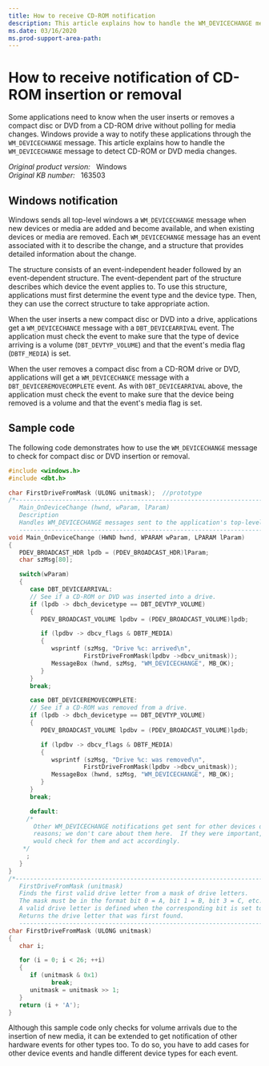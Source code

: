 ```yaml
---
title: How to receive CD-ROM notification
description: This article explains how to handle the WM_DEVICECHANGE message to detect CD-ROM or DVD media changes.
ms.date: 03/16/2020
ms.prod-support-area-path: 
---
```

# How to receive notification of CD-ROM insertion or removal

Some applications need to know when the user inserts or removes a compact disc or DVD from a CD-ROM drive without polling for media changes. Windows provide a way to notify these applications through the `WM_DEVICECHANGE` message. This article explains how to handle the `WM_DEVICECHANGE` message to detect CD-ROM or DVD media changes.

_Original product version:_ &nbsp; Windows  
_Original KB number:_ &nbsp; 163503

## Windows notification

Windows sends all top-level windows a `WM_DEVICECHANGE` message when new devices or media are added and become available, and when existing devices or media are removed. Each `WM_DEVICECHANGE` message has an event associated with it to describe the change, and a structure that provides detailed information about the change.

The structure consists of an event-independent header followed by an event-dependent structure. The event-dependent part of the structure describes which device the event applies to. To use this structure, applications must first determine the event type and the device type. Then, they can use the correct structure to take appropriate action.

When the user inserts a new compact disc or DVD into a drive, applications get a `WM_DEVICECHANCE` message with a `DBT_DEVICEARRIVAL` event. The application must check the event to make sure that the type of device arriving is a volume (`DBT_DEVTYP_VOLUME`) and that the event's media flag (`DBTF_MEDIA`) is set.

When the user removes a compact disc from a CD-ROM drive or DVD, applications will get a `WM_DEVICECHANCE` message with a `DBT_DEVICEREMOVECOMPLETE` event. As with `DBT_DEVICEARRIVAL` above, the application must check the event to make sure that the device being removed is a volume and that the event's media flag is set.

## Sample code

The following code demonstrates how to use the `WM_DEVICECHANGE` message to check for compact disc or DVD insertion or removal.

``` cpp
#include <windows.h>
#include <dbt.h>

char FirstDriveFromMask (ULONG unitmask);  //prototype
/*----------------------------------------------------------------------
   Main_OnDeviceChange (hwnd, wParam, lParam)
   Description
   Handles WM_DEVICECHANGE messages sent to the application's top-level window.
   ----------------------------------------------------------------------*/
void Main_OnDeviceChange (HWND hwnd, WPARAM wParam, LPARAM lParam)
{
   PDEV_BROADCAST_HDR lpdb = (PDEV_BROADCAST_HDR)lParam;
   char szMsg[80];

   switch(wParam)
   {
      case DBT_DEVICEARRIVAL:
      // See if a CD-ROM or DVD was inserted into a drive.
      if (lpdb -> dbch_devicetype == DBT_DEVTYP_VOLUME)
      {
         PDEV_BROADCAST_VOLUME lpdbv = (PDEV_BROADCAST_VOLUME)lpdb;

         if (lpdbv -> dbcv_flags & DBTF_MEDIA)
         {
            wsprintf (szMsg, "Drive %c: arrived\n",
                     FirstDriveFromMask(lpdbv ->dbcv_unitmask));
            MessageBox (hwnd, szMsg, "WM_DEVICECHANGE", MB_OK);
         }
      }
      break;

      case DBT_DEVICEREMOVECOMPLETE:
      // See if a CD-ROM was removed from a drive.
      if (lpdb -> dbch_devicetype == DBT_DEVTYP_VOLUME)
      {
         PDEV_BROADCAST_VOLUME lpdbv = (PDEV_BROADCAST_VOLUME)lpdb;

         if (lpdbv -> dbcv_flags & DBTF_MEDIA)
         {
            wsprintf (szMsg, "Drive %c: was removed\n",
                     FirstDriveFromMask(lpdbv ->dbcv_unitmask));
            MessageBox (hwnd, szMsg, "WM_DEVICECHANGE", MB_OK);
         }
      }
      break;

      default:
     /*
       Other WM_DEVICECHANGE notifications get sent for other devices or 
       reasons; we don't care about them here.  If they were important, we 
       would check for them and act accordingly.
    */
     ;
   }
}
/*----------------------------------------------------------------------
   FirstDriveFromMask (unitmask)
   Finds the first valid drive letter from a mask of drive letters. 
   The mask must be in the format bit 0 = A, bit 1 = B, bit 3 = C, etc.
   A valid drive letter is defined when the corresponding bit is set to 1.
   Returns the drive letter that was first found.
   ----------------------------------------------------------------------*/
char FirstDriveFromMask (ULONG unitmask)
{
   char i;

   for (i = 0; i < 26; ++i)
   {
      if (unitmask & 0x1)
            break;
      unitmask = unitmask >> 1;
   }
   return (i + 'A');
}
```

Although this sample code only checks for volume arrivals due to the insertion of new media, it can be extended to get notification of other hardware events for other types too. To do so, you have to add cases for other device events and handle different device types for each event.
